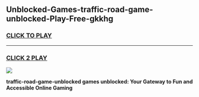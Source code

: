 
## Unblocked-Games-traffic-road-game-unblocked-Play-Free-gkkhg
<h3>
<a href="https://premium76.site?title=traffic-road-game-unblocked&ref=18A">CLICK TO PLAY</a></h3>
<hr>

<h3>
<a href="https://premium76.site?title=traffic-road-game-unblocked&ref=18A">CLICK 2 PLAY</a>
  
</h3>

<a href="https://premium76.site?title=traffic-road-game-unblocked&ref=18A"><img src="https://clearcache.store/games.png"></a>


**traffic-road-game-unblocked games unblocked: Your Gateway to Fun and Accessible Online Gaming**

